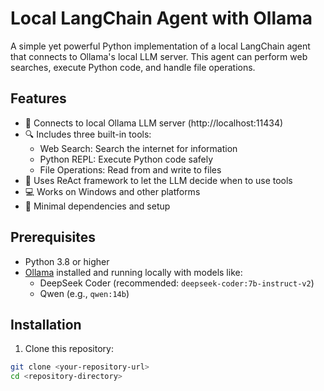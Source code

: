 # Local LangChain Agent with Ollama

A simple yet powerful Python implementation of a local LangChain agent that connects to Ollama's local LLM server. This agent can perform web searches, execute Python code, and handle file operations.

## Features

- 🤖 Connects to local Ollama LLM server (http://localhost:11434)
- 🔍 Includes three built-in tools:
  - Web Search: Search the internet for information
  - Python REPL: Execute Python code safely
  - File Operations: Read from and write to files
- 🧠 Uses ReAct framework to let the LLM decide when to use tools
- 💻 Works on Windows and other platforms
- 🚀 Minimal dependencies and setup

## Prerequisites

- Python 3.8 or higher
- [Ollama](https://ollama.ai/) installed and running locally with models like:
  - DeepSeek Coder (recommended: `deepseek-coder:7b-instruct-v2`)
  - Qwen (e.g., `qwen:14b`)

## Installation

1. Clone this repository:
```bash
git clone <your-repository-url>
cd <repository-directory>